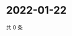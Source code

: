 # 2022-01-22

共 0 条

<!-- BEGIN WEIBO -->
<!-- 最后更新时间 Sat Jan 22 2022 18:11:47 GMT+0800 (China Standard Time) -->

<!-- END WEIBO -->
